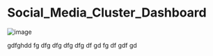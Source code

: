 # Social_Media_Cluster_Dashboard
![image](https://github.com/weibb123/Social_Media_Cluster_Dashboard/assets/84426364/54bb417e-51da-486f-b004-d1c8cd07e5e5)

gdfghdd
fg
dfg
dfg dfg
dfg
df
gd
fg
df
gdf
gd

